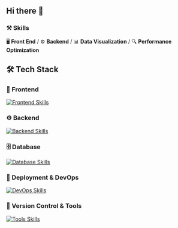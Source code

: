 ## Hi there 👋
### ⚒ Skills
🖥️ **Front End** / ⚙️ **Backend** / 📊 **Data Visualization** / 🔍 **Performance Optimization**

## 🛠 Tech Stack

### 🎨 Frontend  
[![Frontend Skills](https://skillicons.dev/icons?i=vue,js,ts,html,css,echarts)](https://skillicons.dev)

### ⚙️ Backend  
[![Backend Skills](https://skillicons.dev/icons?i=java,spring,cpp)](https://skillicons.dev)

### 🗄 Database  
[![Database Skills](https://skillicons.dev/icons?i=mysql,postgresql)](https://skillicons.dev)

### 🚀 Deployment & DevOps  
[![DevOps Skills](https://skillicons.dev/icons?i=docker,nginx)](https://skillicons.dev)

### 🔗 Version Control & Tools  
[![Tools Skills](https://skillicons.dev/icons?i=git,github,postman)](https://skillicons.dev)


<!--
**H-112/H-112** is a ✨ _special_ ✨ repository because its `README.md` (this file) appears on your GitHub profile.

Here are some ideas to get you started:

- 🔭 I’m currently working on ...
- 🌱 I’m currently learning ...
- 👯 I’m looking to collaborate on ...
- 🤔 I’m looking for help with ...
- 💬 Ask me about ...
- 📫 How to reach me: ...
- 😄 Pronouns: ...
- ⚡ Fun fact: ...
-->
